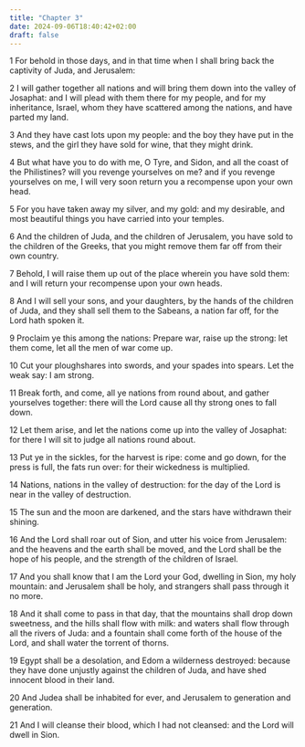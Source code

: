 ```yaml
---
title: "Chapter 3"
date: 2024-09-06T18:40:42+02:00
draft: false
---
```




1 For behold in those days, and in that time when I shall bring back the captivity of Juda, and Jerusalem:

2 I will gather together all nations and will bring them down into the valley of Josaphat: and I will plead with them there for my people, and for my inheritance, Israel, whom they have scattered among the nations, and have parted my land.

3 And they have cast lots upon my people: and the boy they have put in the stews, and the girl they have sold for wine, that they might drink.

4 But what have you to do with me, O Tyre, and Sidon, and all the coast of the Philistines? will you revenge yourselves on me? and if you revenge yourselves on me, I will very soon return you a recompense upon your own head.

5 For you have taken away my silver, and my gold: and my desirable, and most beautiful things you have carried into your temples.

6 And the children of Juda, and the children of Jerusalem, you have sold to the children of the Greeks, that you might remove them far off from their own country.

7 Behold, I will raise them up out of the place wherein you have sold them: and I will return your recompense upon your own heads.

8 And I will sell your sons, and your daughters, by the hands of the children of Juda, and they shall sell them to the Sabeans, a nation far off, for the Lord hath spoken it.

9 Proclaim ye this among the nations: Prepare war, raise up the strong: let them come, let all the men of war come up.

10 Cut your ploughshares into swords, and your spades into spears. Let the weak say: I am strong.

11 Break forth, and come, all ye nations from round about, and gather yourselves together: there will the Lord cause all thy strong ones to fall down.

12 Let them arise, and let the nations come up into the valley of Josaphat: for there I will sit to judge all nations round about.

13 Put ye in the sickles, for the harvest is ripe: come and go down, for the press is full, the fats run over: for their wickedness is multiplied.

14 Nations, nations in the valley of destruction: for the day of the Lord is near in the valley of destruction.

15 The sun and the moon are darkened, and the stars have withdrawn their shining.

16 And the Lord shall roar out of Sion, and utter his voice from Jerusalem: and the heavens and the earth shall be moved, and the Lord shall be the hope of his people, and the strength of the children of Israel.

17 And you shall know that I am the Lord your God, dwelling in Sion, my holy mountain: and Jerusalem shall be holy, and strangers shall pass through it no more.

18 And it shall come to pass in that day, that the mountains shall drop down sweetness, and the hills shall flow with milk: and waters shall flow through all the rivers of Juda: and a fountain shall come forth of the house of the Lord, and shall water the torrent of thorns.

19 Egypt shall be a desolation, and Edom a wilderness destroyed: because they have done unjustly against the children of Juda, and have shed innocent blood in their land.

20 And Judea shall be inhabited for ever, and Jerusalem to generation and generation.

21 And I will cleanse their blood, which I had not cleansed: and the Lord will dwell in Sion.

